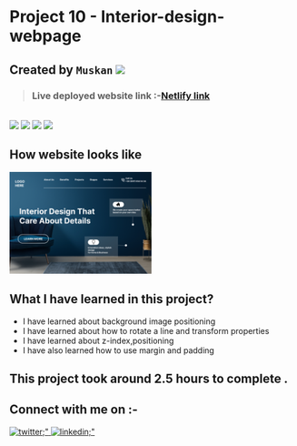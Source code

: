 # Project 10 - Interior-design-webpage
##  Created by `Muskan` <img src="https://media.giphy.com/media/hvRJCLFzcasrR4ia7z/giphy.gif" width="25px">


> ### **Live deployed website link** :-[Netlify link](https://interior-design-webpage.netlify.app/)
<br>
<span>
<img src="https://img.shields.io/badge/html5%20-%23E34F26.svg?&style=for-the-badge&logo=html5&logoColor=white"/>
<img src="https://img.shields.io/badge/css3%20-%231572B6.svg?&style=for-the-badge&logo=css3&logoColor=white"/>
<img src="https://img.shields.io/badge/git%20-%23404d59.svg?&style=for-the-badge&logo=git&logoColor=white"/>
<img src="https://img.shields.io/badge/github%20-%23121011.svg?&style=for-the-badge&logo=github&logoColor=white"/>
</span>

##  How website looks like

<img src="https://github.com/Muskan-creator/Interior-design-webpage/blob/master/10.png" height="60%" width="50%">

## What I have learned in this project?

  - I have learned about background image positioning
  - I have learned about how to rotate a line and transform properties
  - I have learned about z-index,positioning
  - I have also learned how to use margin and padding

## This project took around 2.5 hours to complete .

## Connect with me on :-
<a href="https://twitter.com/Muskan11548907?s=08" target="_blank">
    <img src=https://img.shields.io/badge/twitter-%2300acee.svg?&style=for-the-badge&logo=twitter&logoColor=white alt=twitter;" />
  </a>
  <a href="https://www.linkedin.com/in/muskan-bansal-095601189/" target="_blank">
    <img src=https://img.shields.io/badge/LinkedIn-0077B5?style=for-the-badge&logo=linkedin&logoColor=white alt=linkedin;" />
  </a>
